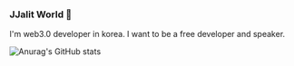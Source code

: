 ### JJalit World 🧩 

I'm web3.0 developer in korea. I want to be a free developer and speaker.

![Anurag's GitHub stats](https://github-readme-stats.vercel.app/api?username=JJalit&show_icons=true&theme=vue)
